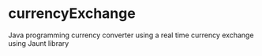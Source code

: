 # currencyExchange
Java programming currency converter using a real time currency exchange using Jaunt library
